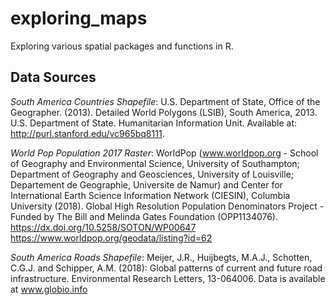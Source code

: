 # exploring_maps

Exploring various spatial packages and functions in R.

## **Data Sources**
*South America Countries Shapefile*: U.S. Department of State, Office of the Geographer. (2013). Detailed World Polygons (LSIB), South America, 2013. U.S. Department of State. Humanitarian Information Unit. Available at: http://purl.stanford.edu/vc965bq8111.

*World Pop Population 2017 Raster*: WorldPop (www.worldpop.org - School of Geography and Environmental Science, University of Southampton; Department of Geography and Geosciences, University of Louisville; Departement de Geographie, Universite de Namur) and Center for International Earth Science Information Network (CIESIN), Columbia University (2018). Global High Resolution Population Denominators Project - Funded by The Bill and Melinda Gates Foundation (OPP1134076). https://dx.doi.org/10.5258/SOTON/WP00647
https://www.worldpop.org/geodata/listing?id=62

*South America Roads Shapefile*: Meijer, J.R., Huijbegts, M.A.J., Schotten, C.G.J. and Schipper, A.M. (2018): Global patterns of current and future road infrastructure. Environmental Research Letters, 13-064006. Data is available at www.globio.info


